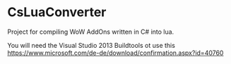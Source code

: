 # CsLuaConverter
Project for compiling WoW AddOns written in C# into lua.

You will need the Visual Studio 2013 Buildtools ot use this
https://www.microsoft.com/de-de/download/confirmation.aspx?id=40760
